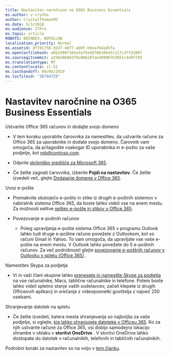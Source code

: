 ```yaml
---
title: Nastavitev naročnine na O365 Business Essentials
ms.author: v-crytho
author: CrystalThomasMS
ms.date: 5/3/2018
ms.audience: ITPro
ms.topic: article
ROBOTS: NOINDEX, NOFOLLOW
localization_priority: Normal
ms.assetid: df781750-3d27-4077-ab0f-b9ea764ad5fa
ms.openlocfilehash: e6b2d98f166e3af5eb9786106e5c117c3ffd109f
ms.sourcegitcommit: a256e8680379c006287ae30996763051c4d9ff85
ms.translationtype: MT
ms.contentlocale: sl-SI
ms.lasthandoff: 09/04/2019
ms.locfileid: "36744729"
---
```

# <a name="setting-up-your-o365-business-essentials-subscription"></a>Nastavitev naročnine na O365 Business Essentials

Ustvarite Office 365 računov in dodajte svojo domeno
  
- V tem koraku uporabite čarovnika za namestitev, da ustvarite račune za Office 365 za uporabnike in dodate svojo domeno. Čarovnik vam omogoča, da prilagodite vsakogar ID uporabnika in e-pošto za vaše podjetje, kot [rob@contoso.com](mailto:rob@contoso.com).
    
- Odprite [skrbniško središče za Microsoft 365](https://login.partner.microsoftonline.cn/).
    
- Če želite zagnati čarovnika, izberite **Pojdi na nastavitev**. Če želite izvedeti več, glejte [Dodajanje domene v Office 365](https://docs.microsoft.com/office365/admin/setup/add-domain).
    
Uvoz e-pošte
  
- Premaknite obstoječo e-pošto in stike iz drugih e-poštnih sistemov v nabiralnik sistema Office 365, da boste lahko videli vse na enem mestu. Za možnosti selitve [selitev e-pošte in stikov v Office 365](https://docs.microsoft.com/office365/admin/setup/migrate-email-and-contacts-admin).
    
- Povezovanje e-poštnih računov
    
  - Poleg upravljanja e-pošte sistema Office 365 v programu Outlook lahko tudi druge e-poštne račune povežete z Outlookom, kot so računi Gmail in Yahoo. To vam omogoča, da upravljate vse vaše e-pošte na enem mestu. V Outlook lahko povežete do 5 e-poštnih računov. Za več podrobnosti glejte [povezovanje e-poštnih računov v Outlooku v spletu (Office 365)](https://support.office.com/Article/Connect-email-accounts-in-Outlook-on-the-web-Office-365-d7012ff0-924f-4f78-8aca-c3912d886c4d) . 
    
Namestitev Skypa za podjetja
  
- Vi in vaši člani skupine lahko [prenesete in namestite Skype za podjetja](https://support.office.com/Article/download-and-install-Skype-for-Business-8a0d4da8-9d58-44f9-9759-5c8f340cb3fb) na vse računalnike, Macs, tablične računalnike in telefone. Potem boste lahko videli spletno stanje vaših sodelavcev, začeli klepete iz drugih Officeovih aplikacij in srečanja z videoposnetki gostitelja z največ 250 osebami. 
    
Shranjevanje datotek na spletu
  
- Če želite izvedeti, katera mesta shranjevanja so najboljša za vaše podjetje, si oglejte, [kje lahko shranjujete datoteke v Officeu 365](https://support.office.com/article/c7c20284-bc94-47f4-9728-d28e9daf0790.aspx). Ko za njih ustvarite račune za Office 365, vsi dobijo samodejno lokacijo shrambe v oblaku v **storitvi OneDrive** . V storitvi OneDrive lahko dostopate do datotek v računalnikih, telefonih in tabličnih računalnikih. 
    
Podrobni koraki za nastavitev so na voljo v [tem članku](https://docs.microsoft.com/office365/admin/setup/setup).
  


